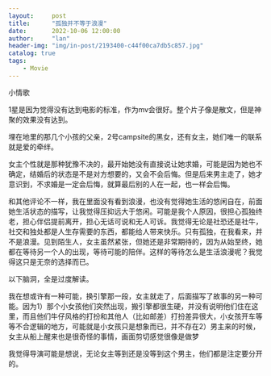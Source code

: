 ```yaml
---
layout:     post
title:      "孤独并不等于浪漫"
date:       2022-10-06 12:00:00
author:     "lan"
header-img: "img/in-post/2193400-c44f00ca7db5c857.jpg"
catalog: true
tags:
    - Movie
---
```


小情歌

1星是因为觉得没有达到电影的标准，作为mv会很好。整个片子像是散文，但是神聚的效果没有达到。

埋在地里的那几个小孩的父亲，2号campsite的黑女，还有女主，她们唯一的联系就是爱的牵绊。

女主个性就是那种犹豫不决的，最开始她没有直接说让她求婚，可能是因为她也不确定，结婚后的状态是不是对方想要的，又会不会后悔。但是后来男主走了，她才意识到，不求婚是一定会后悔，就算最后别的人在一起，也一样会后悔。

和其他评论不一样，我在里面没有看到浪漫，也没有觉得她生活的悠闲自在，前面她生活状态的描写，让我觉得压抑远大于悠闲。可能是我个人原因，很担心孤独终老，担心伴侣提前离开，担心无话可说和无人可诉。我觉得无论是社恐还是社牛，社交和独处都是人生存需要的东西，都能给人带来快乐。只有孤独，在我看来，并不是浪漫。见到陌生人，女主虽然紧张，但她还是非常期待的，因为从始至终，她都在等待另一个人的出现，等待可能的陪伴。这样的等待怎么是生活浪漫呢？我觉得这只是无奈的选择而已。

以下脑洞，全是过度解读。

我在想或许有一种可能，换引擎那一段，女主就走了，后面描写了故事的另一种可能。因为1）那个小女孩他们突然出现，搬引擎都很生硬，并没有说明他们住在这里，而且他们牛仔风格的打扮和其他人（比如邮差）打扮差异很大，小女孩开车等等不合逻辑的地方，可能就是小女孩只是想象而已，并不存在2）男主来的时候，女主从船上醒来也是很奇怪的事情，画面剪切感觉很像是做梦

我觉得导演可能是想说，无论女主等到还是没等到这个男主，他们都是注定要分开的。
